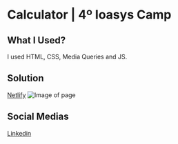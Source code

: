 # Calculator | 4º Ioasys Camp

## What I Used?

I used HTML, CSS, Media Queries and JS.

## Solution

[Netlify](https://viniciusmartins-calculator-ioasys-camp.netlify.app/)
![Image of page](/https://github.com/ViniciusAlba/Calculator-Ioasys/blob/main/img/calculator-image.png)

## Social Medias

[Linkedin](https://www.linkedin.com/in/viniciussmartins/)